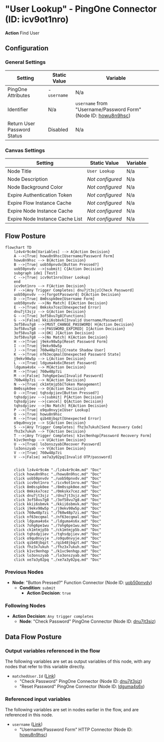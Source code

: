 # "User Lookup" - PingOne Connector (ID: icv9ot1nro)

**Action** Find User

## Configuration

### General Settings

| Setting                | Static Value  | Variable  |  
|------------------------|----------------------------------------|-------------------|
| PingOne Attributes | - `username` | N/a |
| Identifier| N/a | `username` from "Username/Password Form" (Node ID: [howu8n9hsc](./howu8n9hsc.md)) |
| Return User Password Status | Disabled | N/a |

### Canvas Settings

| Setting                | Static Value  | Variable  |  
|------------------------|----------------------------------------|-------------------|
| Node Title | `User Lookup` | N/a |
| Node Description | *Not configured* | N/a |
| Node Background Color | *Not configured* | N/a |
| Expire Authentication Token | *Not configured* | N/a |
| Expire Flow Instance Cache | *Not configured* | N/a |
| Expire Node Instance Cache | *Not configured* | N/a |
| Expire Node Instance Cache List | *Not configured* | N/a |

## Flow Posture

```mermaid
flowchart TD
    lz4v4r9c4m[Variables] --> A{Action Decision}
    A -->|True| howu8n9hsc[Username/Password Form]
    howu8n9hsc --> B{Action Decision}
    B -->|True| uob50pnvdv[Button Pressed?]
    uob50pnvdv -->|submit| C{Action Decision}
    subgraph ide1 [Test]
    C -->|True| icv9ot1nro[User Lookup]
    end
    icv9ot1nro --> F{Action Decision}
    F -->|Any Trigger Completes| dnu7jt3sjz[Check Password]
    uob50pnvdv -->|forgotPassword| D{Action Decision}
    D -->|True| 8m0sspk0ee[Username Form]
    uob50pnvdv -->|No Match| E{Action Decision}
    E -->|True| 0mkskx7cez[Unexpected Error]
    dnu7jt3sjz --> G{Action Decision}
    G -->|True| 3of58vu7g8[Functions]
    G -->|False| kkii6sbmvk[Invalid Username/Password]
    3of58vu7g8 -->|MUST_CHANGE_PASSWORD| H{Action Decision}
    3of58vu7g8 -->|PASSWORD_EXPIRED| I{Action Decision} 
    3of58vu7g8 -->|OK| J{Action Decision}
    3of58vu7g8 -->|No Match| K{Action Decision}
    H -->|True| j9ekv98w5p[Reset Password Form]
    I -->|True| j9ekv98w5p
    J -->|True| 760w48p7zi[Create Shadow User]
    K -->|True| nf63ecqmal[Unexpected Password State]
    j9ekv98w5p --> L{Action Decision}
    L -->|True| ldguma4s6x[Reset Password]
    ldguma4s6x --> M{Action Decision}
    M -->|True| 760w48p7zi
    M -->|False| 7ohg6pe1wu[Invalid Password]
    760w48p7zi --> N{Action Decision}
    N -->|True| ck1mtmjp5b[Token Management]
    8m0sspk0ee --> O{Action Decision}
    O -->|True| tqhsdpjiev[Button Pressed?]
    tqhsdpjiev -->|submit| P{Action Decision}
    tqhsdpjiev -->|cancel| Q{Action Decision}
    tqhsdpjiev -->|No Match| R{Action Decision}
    P -->|True| o9qu0nvyje[User Lookup]
    Q -->|True| howu8n9hsc
    R -->|True| qib48jbqzt[Unexpected Error]
    o9qu0nvyje --> S{Action Decision}
    S -->|Any Trigger Completes| fhz3x7ukuh[Send Recovery Code]
    fhz3x7ukuh --> T{Action Decision}
    T -->|Any Trigger Completes| k1vc9enhqp[Password Recovery Form]
    k1vc9enhqp --> U{Action Decision}
    U -->|True| lo3onszyab[Recover Password]
    lo3onszyab --> V{Action Decision}
    V -->|True| 760w48p7zi
    V -->|False| xe7a3y02pq[Invalid OTP/password]
    

    click lz4v4r9c4m "./lz4v4r9c4m.md" "Doc"
    click howu8n9hsc "./howu8n9hsc.md" "Doc"
    click uob50pnvdv "./uob50pnvdv.md" "Doc"
    click icv9ot1nro "./icv9ot1nro.md" "Doc"
    click 8m0sspk0ee "./8m0sspk0ee.md" "Doc"
    click 0mkskx7cez "./0mkskx7cez.md" "Doc"
    click dnu7jt3sjz "./dnu7jt3sjz.md" "Doc"
    click 3of58vu7g8 "./3of58vu7g8.md" "Doc"
    click kkii6sbmvk "./kkii6sbmvk.md" "Doc"
    click j9ekv98w5p "./j9ekv98w5p.md" "Doc"
    click 760w48p7zi "./760w48p7zi.md" "Doc"
    click nf63ecqmal "./nf63ecqmal.md" "Doc"
    click ldguma4s6x "./ldguma4s6x.md" "Doc"
    click 7ohg6pe1wu "./7ohg6pe1wu.md" "Doc"
    click ck1mtmjp5b "./ck1mtmjp5b.md" "Doc"
    click tqhsdpjiev "./tqhsdpjiev.md" "Doc"
    click o9qu0nvyje "./o9qu0nvyje.md" "Doc"
    click qib48jbqzt "./qib48jbqzt.md" "Doc"
    click fhz3x7ukuh "./fhz3x7ukuh.md" "Doc"
    click k1vc9enhqp "./k1vc9enhqp.md" "Doc"
    click lo3onszyab "./lo3onszyab.md" "Doc"
    click xe7a3y02pq "./xe7a3y02pq.md" "Doc"
```

### Previous Nodes

* **Node**: "Button Pressed?" Function Connector (Node ID: [uob50pnvdv](./uob50pnvdv.md))
  * **Condition**: `submit`
    * **Action Decision**: `true`

### Following Nodes

* **Action Decision**: `Any trigger completes`
  * **Node**: "Check Password" PingOne Connector (Node ID: [dnu7jt3sjz](./dnu7jt3sjz.md))

## Data Flow Posture

### Output variables referenced in the flow

The following variables are set as output variables of this node, with any nodes that refer to this variable directly.

* `matchedUser.Id` ([Link](../data/icv9ot1nro_payload_output_matcheduser_id.md))
  * "Check Password" PingOne Connector (Node ID: [dnu7jt3sjz](./dnu7jt3sjz.md))
  * "Reset Password" PingOne Connector (Node ID: [ldguma4s6x](./ldguma4s6x.md))

### Referenced input variables

The following variables are set in nodes earlier in the flow, and are referenced in this node.

* `username` ([Link](../data/howu8n9hsc_payload_output_username.md))
  * "Username/Password Form" HTTP Connector (Node ID: [howu8n9hsc](./howu8n9hsc.md))

